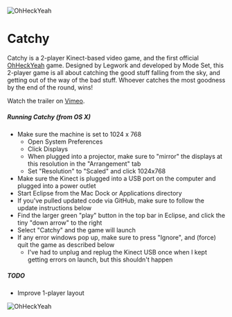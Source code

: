 ![OhHeckYeah](https://raw.githubusercontent.com/ohheckyeah/web-content/master/game-titles/catchy-title.png)


Catchy
==========

Catchy is a 2-player Kinect-based video game, and the first official [OhHeckYeah](http://ohheckyeah.com) game. Designed by Legwork and developed by Mode Set, this 2-player game is all about catching the good stuff falling from the sky, and getting out of the way of the bad stuff. Whoever catches the most goodness by the end of the round, wins!

Watch the trailer on [Vimeo](https://vimeo.com/93886700).

##### Running Catchy (from OS X)


* Make sure the machine is set to 1024 x 768
	* Open System Preferences
	* Click Displays
	* When plugged into a projector, make sure to "mirror" the displays at this resolution in the "Arrangement" tab
	* Set "Resolution" to "Scaled" and click 1024x768
* Make sure the Kinect is plugged into a USB port on the computer and plugged into a power outlet
* Start Eclipse from the Mac Dock or Applications directory
* If you've pulled updated code via GitHub, make sure to follow the update instructions below
* Find the larger green "play" button in the top bar in Eclipse, and click the tiny "down arrow" to the right
* Select "Catchy" and the game will launch
* If any error windows pop up, make sure to press "Ignore", and (force) quit the game as described below
	* I've had to unplug and replug the Kinect USB once when I kept getting errors on launch, but this shouldn't happen


##### TODO

* Improve 1-player layout



![OhHeckYeah](https://avatars2.githubusercontent.com/u/6227089?s=140)
